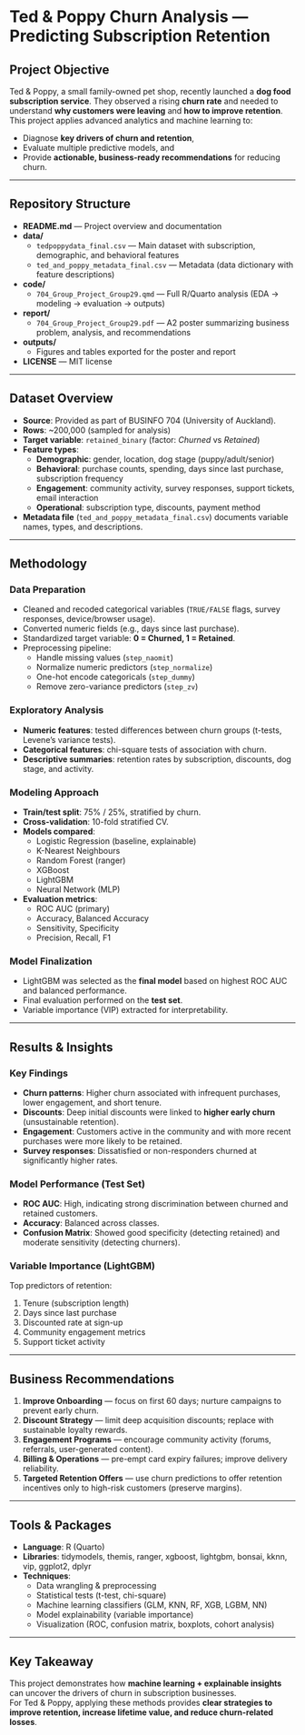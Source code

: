 # Ted & Poppy Churn Analysis — Predicting Subscription Retention

## Project Objective
Ted & Poppy, a small family-owned pet shop, recently launched a **dog food subscription service**. They observed a rising **churn rate** and needed to understand **why customers were leaving** and **how to improve retention**.  
This project applies advanced analytics and machine learning to:
- Diagnose **key drivers of churn and retention**,
- Evaluate multiple predictive models, and
- Provide **actionable, business-ready recommendations** for reducing churn.

---

## Repository Structure
- **README.md** — Project overview and documentation  
- **data/**
  - `tedpoppydata_final.csv` — Main dataset with subscription, demographic, and behavioral features  
  - `ted_and_poppy_metadata_final.csv` — Metadata (data dictionary with feature descriptions)  
- **code/**
  - `704_Group_Project_Group29.qmd` — Full R/Quarto analysis (EDA → modeling → evaluation → outputs)  
- **report/**
  - `704_Group_Project_Group29.pdf` — A2 poster summarizing business problem, analysis, and recommendations  
- **outputs/**
  - Figures and tables exported for the poster and report  
- **LICENSE** — MIT license  

---

## Dataset Overview
- **Source**: Provided as part of BUSINFO 704 (University of Auckland).  
- **Rows**: ~200,000 (sampled for analysis)  
- **Target variable**: `retained_binary` (factor: *Churned* vs *Retained*)  
- **Feature types**:
  - **Demographic**: gender, location, dog stage (puppy/adult/senior)  
  - **Behavioral**: purchase counts, spending, days since last purchase, subscription frequency  
  - **Engagement**: community activity, survey responses, support tickets, email interaction  
  - **Operational**: subscription type, discounts, payment method  
- **Metadata file** (`ted_and_poppy_metadata_final.csv`) documents variable names, types, and descriptions.

---

## Methodology

### Data Preparation
- Cleaned and recoded categorical variables (`TRUE/FALSE` flags, survey responses, device/browser usage).  
- Converted numeric fields (e.g., days since last purchase).  
- Standardized target variable: **0 = Churned, 1 = Retained**.  
- Preprocessing pipeline:
  - Handle missing values (`step_naomit`)  
  - Normalize numeric predictors (`step_normalize`)  
  - One-hot encode categoricals (`step_dummy`)  
  - Remove zero-variance predictors (`step_zv`)  

### Exploratory Analysis
- **Numeric features**: tested differences between churn groups (t-tests, Levene’s variance tests).  
- **Categorical features**: chi-square tests of association with churn.  
- **Descriptive summaries**: retention rates by subscription, discounts, dog stage, and activity.

### Modeling Approach
- **Train/test split**: 75% / 25%, stratified by churn.  
- **Cross-validation**: 10-fold stratified CV.  
- **Models compared**:
  - Logistic Regression (baseline, explainable)  
  - K-Nearest Neighbours  
  - Random Forest (ranger)  
  - XGBoost  
  - LightGBM  
  - Neural Network (MLP)  
- **Evaluation metrics**:
  - ROC AUC (primary)  
  - Accuracy, Balanced Accuracy  
  - Sensitivity, Specificity  
  - Precision, Recall, F1  

### Model Finalization
- LightGBM was selected as the **final model** based on highest ROC AUC and balanced performance.  
- Final evaluation performed on the **test set**.  
- Variable importance (VIP) extracted for interpretability.

---

## Results & Insights

### Key Findings
- **Churn patterns**: Higher churn associated with infrequent purchases, lower engagement, and short tenure.  
- **Discounts**: Deep initial discounts were linked to **higher early churn** (unsustainable retention).  
- **Engagement**: Customers active in the community and with more recent purchases were more likely to be retained.  
- **Survey responses**: Dissatisfied or non-responders churned at significantly higher rates.  

### Model Performance (Test Set)
- **ROC AUC**: High, indicating strong discrimination between churned and retained customers.  
- **Accuracy**: Balanced across classes.  
- **Confusion Matrix**: Showed good specificity (detecting retained) and moderate sensitivity (detecting churners).  

### Variable Importance (LightGBM)
Top predictors of retention:  
1. Tenure (subscription length)  
2. Days since last purchase  
3. Discounted rate at sign-up  
4. Community engagement metrics  
5. Support ticket activity  

---

## Business Recommendations
1. **Improve Onboarding** — focus on first 60 days; nurture campaigns to prevent early churn.  
2. **Discount Strategy** — limit deep acquisition discounts; replace with sustainable loyalty rewards.  
3. **Engagement Programs** — encourage community activity (forums, referrals, user-generated content).  
4. **Billing & Operations** — pre-empt card expiry failures; improve delivery reliability.  
5. **Targeted Retention Offers** — use churn predictions to offer retention incentives only to high-risk customers (preserve margins).  

---

## Tools & Packages
- **Language**: R (Quarto)  
- **Libraries**: tidymodels, themis, ranger, xgboost, lightgbm, bonsai, kknn, vip, ggplot2, dplyr  
- **Techniques**:  
  - Data wrangling & preprocessing  
  - Statistical tests (t-test, chi-square)  
  - Machine learning classifiers (GLM, KNN, RF, XGB, LGBM, NN)  
  - Model explainability (variable importance)  
  - Visualization (ROC, confusion matrix, boxplots, cohort analysis)  

---

## Key Takeaway
This project demonstrates how **machine learning + explainable insights** can uncover the drivers of churn in subscription businesses.  
For Ted & Poppy, applying these methods provides **clear strategies to improve retention, increase lifetime value, and reduce churn-related losses**.

